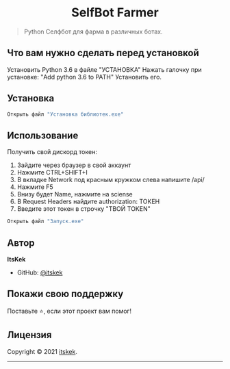 <h1 align="center">SelfBot Farmer</h1>


> Python Селфбот для фарма в различных ботах.


## Что вам нужно сделать перед установкой

Установить Python 3.6 в файле "УСТАНОВКА"
Нажать галочку при установке: "Add python 3.6 to PATH"
Установить его.

## Установка

```sh
Открыть файл "Установка библиотек.exe"
```

## Использование
Получить свой дискорд токен:
1. Зайдите через браузер в свой аккаунт
2. Нажмите CTRL+SHIFT+I
3. В вкладке Network под красным кружком слева напишите /api/
4. Нажмите F5
5. Внизу будет Name, нажмите на sciense
6. В Request Headers найдите authorization: ТОКЕН
7. Введите этот токен в строчку "ТВОЙ TOKEN"
```sh
Открыть файл "Запуск.exe"
```

## Автор

**ItsKek**

* GitHub: [@itskek](https://github.com/itskek)


## Покажи свою поддержку

Поставьте ⭐️, если этот проект вам помог!

## Лицензия

Copyright © 2021 [itskek](https://github.com/itskek).<br />

***
